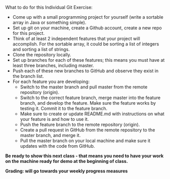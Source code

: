 What to do for this Individual Git Exercise:

- Come up with a small programming project for yourself (write a sortable array in Java or something simple).
- Set up git on your machine, create a Github account, create a new repo for this project.
- Think of at least 2 independent features that your project will accomplish.  For the sortable array, it could be sorting a list of integers and sorting a list of strings.
- Clone the repository locally.
- Set up branches for each of these features; this means you must have at least three branches, including master.
- Push each of these new branches to GitHub and observe they exist in the branch list.
- For each feature you are developing:
    - Switch to the master branch and pull master from the remote repository (origin).
    - Switch to the correct feature branch, merge master into the feature branch, and develop the feature.  Make sure the feature works by testing it.  Commit it to the feature branch.
    - Make sure to create or update README.md with instructions on what your feature is and how to use it.
    - Push the feature branch to the remote repository (origin).
    - Create a pull request in GitHub from the remote repository to the master branch, and merge it.
    - Pull the master branch on your local machine and make sure it updates with the code from GitHub.

**Be ready to show this next class - that means you need to have your work on the machine ready for demo at the beginning of class.**

**Grading: will go towards your weekly progress measures**